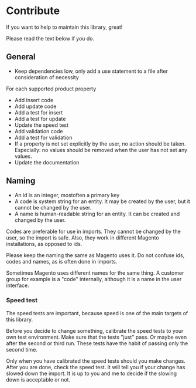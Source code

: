 # Contribute

If you want to help to maintain this library, great!

Please read the text below if you do.

## General

* Keep dependencies low, only add a use statement to a file after consideration of necessity

For each supported product property

* Add insert code
* Add update code
* Add a test for insert
* Add a test for update
* Update the speed test
* Add validation code
* Add a test for validation
* If a property is not set explicitly by the user, no action should be taken. Especially: no values should be removed when the user has not set any values.
* Update the documentation

## Naming

* An id is an integer, mostoften a primary key
* A code is system string for an entity. It may be created by the user, but it cannot be changed by the user.
* A name is human-readable string for an entity. It can be created and changed by the user.

Codes are preferable for use in imports. They cannot be changed by the user, so the import is safe. Also, they work in different Magento installations, as opposed to ids.

Please keep the naming the same as Magento uses it. Do not confuse ids, codes and names, as is often done in imports.

Sometimes Magento uses different names for the same thing. A customer group for example is a "code" internally, although it is a name in the user interface.

### Speed test

The speed tests are important, because speed is one of the main targets of this library.

Before you decide to change something, calibrate the speed tests to your own test environment. Make sure that the tests "just" pass. Or maybe even after the second or third run. These tests have the habit of passing only the second time.

Only when you have calibrated the speed tests should you make changes. After you are done, check the speed test. It will tell you if your change has slowed down the import. It is up to you and me to decide if the slowing down is acceptable or not.
